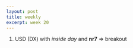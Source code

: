 ```yaml
---
layout: post
title: weekly
excerpt: week 20
---
```


<!--
* USD, Indices, Gold, Oil?
* weekday
* inside day
* narrow range day
* naked/virgin vpoc, vwap, daily highs, daily lows
* volume profile
	* high volume node: target
	* low volume node: support/resistance
* v-reversals (highs, lows, median, vwap)
-->

1. USD (DX) with *inside day* and **nr7**
	=> breakout

